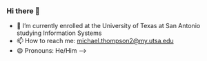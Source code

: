 ### Hi there 👋

- 🌱 I’m currently enrolled at the University of Texas at San Antonio studying Information Systems
- 📫 How to reach me: michael.thompson2@my.utsa.edu
- 😄 Pronouns: He/Him
-->
